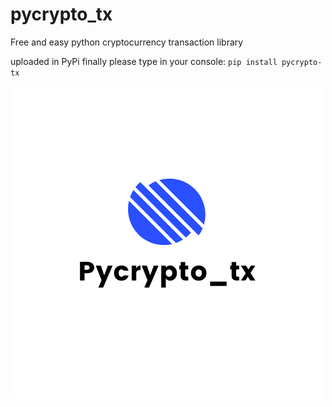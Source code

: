# pycrypto_tx
Free and easy python cryptocurrency transaction library

uploaded in PyPi finally 
please type in your console:
`pip install pycrypto-tx`

![alt text](codes/images/Pycrypto_tx.png)
